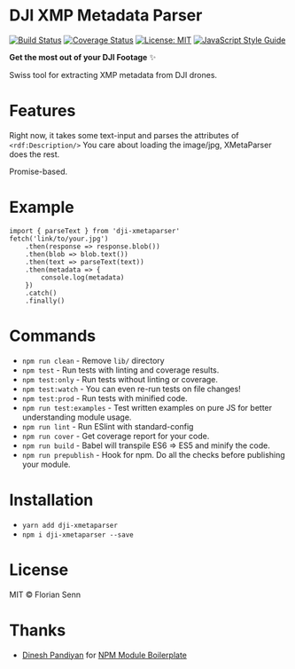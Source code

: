 # DJI XMP Metadata Parser

[![Build Status](https://travis-ci.com/florian-senn/dji-XMetaParser.svg?branch=master)](https://travis-ci.com/florian-senn/dji-XMetaParser.svg?branch=master) [![Coverage Status](https://coveralls.io/repos/github/florian-senn/dji-XMetaParser/badge.svg?branch=master)](https://coveralls.io/github/florian-senn/dji-XMetaParser?branch=master) [![License: MIT](https://img.shields.io/badge/License-MIT-blue.svg)](https://opensource.org/licenses/MIT) [![JavaScript Style Guide](https://img.shields.io/badge/code_style-standard-brightgreen.svg)](https://standardjs.com)

**Get the most out of your DJI Footage** ✨

Swiss tool for extracting XMP metadata from DJI drones.

# Features

Right now, it takes some text-input and parses the attributes of `<rdf:Description/>`
You care about loading the image/jpg, XMetaParser does the rest.

Promise-based.

# Example
    
    import { parseText } from 'dji-xmetaparser'
    fetch('link/to/your.jpg')
        .then(response => response.blob())
        .then(blob => blob.text())
        .then(text => parseText(text))
        .then(metadata => {
            console.log(metadata)
        })
        .catch()
        .finally()

# Commands
- `npm run clean` - Remove `lib/` directory
- `npm test` - Run tests with linting and coverage results.
- `npm test:only` - Run tests without linting or coverage.
- `npm test:watch` - You can even re-run tests on file changes!
- `npm test:prod` - Run tests with minified code.
- `npm run test:examples` - Test written examples on pure JS for better understanding module usage.
- `npm run lint` - Run ESlint with standard-config
- `npm run cover` - Get coverage report for your code.
- `npm run build` - Babel will transpile ES6 => ES5 and minify the code.
- `npm run prepublish` - Hook for npm. Do all the checks before publishing your module.

# Installation

- `yarn add dji-xmetaparser`
- `npm i dji-xmetaparser --save`


# License

MIT © Florian Senn

# Thanks

- [Dinesh Pandiyan](https://github.com/flexdinesh) for [NPM Module Boilerplate](https://github.com/flexdinesh/npm-module-boilerplate)
